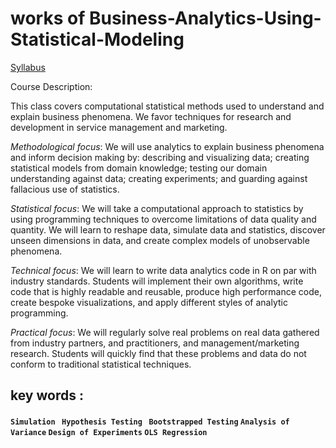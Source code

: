 # works of Business-Analytics-Using-Statistical-Modeling
[Syllabus](https://docs.google.com/document/d/16tJRDWFf08HkoNVybOftKvHQw7PpKwqtvXd5brLBvNg/edit#heading=h.gjdgxs)

Course Description:

This class covers computational statistical methods used to understand and explain business phenomena. We favor techniques for research and development in service management and marketing.

_Methodological focus_: We will use analytics to explain business phenomena and inform decision making by: describing and visualizing data; creating statistical models from domain knowledge; testing our domain understanding against data; creating experiments; and guarding against fallacious use of statistics.

_Statistical focus_: We will take a computational approach to statistics by using programming techniques to overcome limitations of data quality and quantity. We will learn to reshape data, simulate data and statistics, discover unseen dimensions in data, and create complex models of unobservable phenomena.

_Technical focus_: We will learn to write data analytics code in R on par with industry standards. Students will implement their own algorithms, write code that is highly readable and reusable, produce high performance code, create bespoke visualizations, and apply different styles of analytic programming.

_Practical focus_: We will regularly solve real problems on real data gathered from industry partners, and practitioners, and management/marketing research. Students will quickly find that these problems and data do not conform to traditional statistical techniques.

## key words : 
#### <b>`Simulation`  ` Hypothesis Testing`  ` Bootstrapped Testing`  `Analysis of Variance`  `Design of Experiments`  `OLS Regression`
